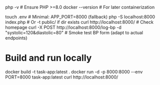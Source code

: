 php -v  # Ensure PHP >=8.0
docker --version  # For later containerization

touch .env  # Minimal: APP_PORT=8000 (fallback)
php -S localhost:8000 index.php  # Or -t public/ if dir exists
curl http://localhost:8000/  # Check homepage
curl -X POST http://localhost:8000/log-bp -d "systolic=120&diastolic=80"  # Smoke test BP form (adapt to actual endpoints)

# Build and run locally
docker build -t task-app:latest .
docker run -d -p 8000:8000 --env PORT=8000 task-app:latest
curl http://localhost:8000/
